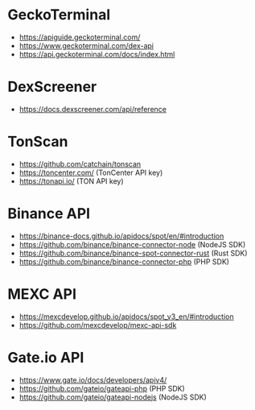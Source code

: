 # GeckoTerminal
- https://apiguide.geckoterminal.com/
- https://www.geckoterminal.com/dex-api
- https://api.geckoterminal.com/docs/index.html

# DexScreener
- https://docs.dexscreener.com/api/reference

# TonScan
- https://github.com/catchain/tonscan
- https://toncenter.com/ (TonCenter API key)
- https://tonapi.io/ (TON API key)

# Binance API
- https://binance-docs.github.io/apidocs/spot/en/#introduction
- https://github.com/binance/binance-connector-node (NodeJS SDK)
- https://github.com/binance/binance-spot-connector-rust (Rust SDK)
- https://github.com/binance/binance-connector-php (PHP SDK)

# MEXC API
- https://mexcdevelop.github.io/apidocs/spot_v3_en/#introduction
- https://github.com/mexcdevelop/mexc-api-sdk

# Gate.io API
- https://www.gate.io/docs/developers/apiv4/
- https://github.com/gateio/gateapi-php (PHP SDK)
- https://github.com/gateio/gateapi-nodejs (NodeJS SDK)